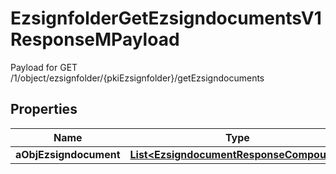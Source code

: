 

# EzsignfolderGetEzsigndocumentsV1ResponseMPayload

Payload for GET /1/object/ezsignfolder/{pkiEzsignfolder}/getEzsigndocuments

## Properties

| Name | Type | Description | Notes |
|------------ | ------------- | ------------- | -------------|
|**aObjEzsigndocument** | [**List&lt;EzsigndocumentResponseCompound&gt;**](EzsigndocumentResponseCompound.md) |  |  |



